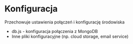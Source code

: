 # Konfiguracja
Przechowuje ustawienia połączeń i konfigurację środowiska
- db.js - konfiguracja połączenia z MongoDB
- Inne pliki konfiguracyjne (np. cloud storage, email service)